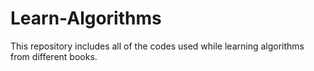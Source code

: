 # Learn-Algorithms
This repository includes all of the codes used while learning algorithms from different books.
